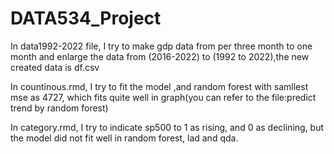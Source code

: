 # DATA534_Project


In data1992-2022 file, I try to make gdp data from per three month to one month and enlarge the data from (2016-2022) to (1992 to 2022),the new created data is df.csv

In countinous.rmd, I try to fit the model ,and random forest with samllest mse as 4727, which fits quite well in graph(you can refer to the file:predict trend by random forest)

In category.rmd, I try to indicate sp500 to 1 as rising, and 0 as declining, but the model did not fit well in random forest, lad and qda.

